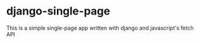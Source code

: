 # django-single-page
This is a simple single-page app written with django and javascript's fetch API
